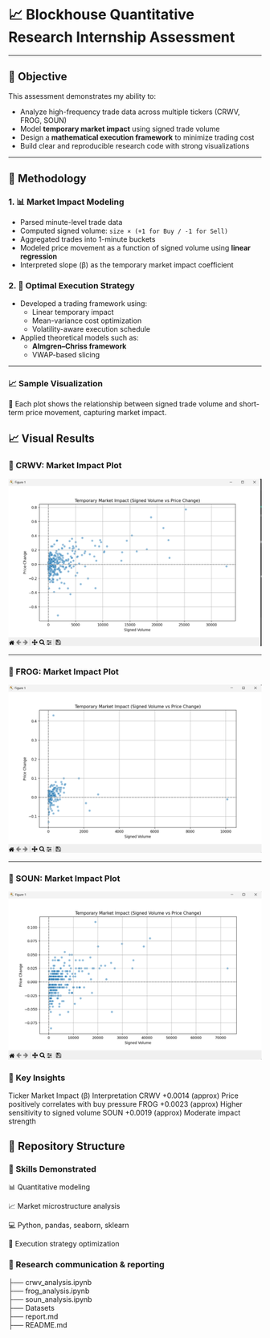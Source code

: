 # 📈 Blockhouse Quantitative Research Internship Assessment

---

## 🧠 Objective

This assessment demonstrates my ability to:
- Analyze high-frequency trade data across multiple tickers (CRWV, FROG, SOUN)
- Model **temporary market impact** using signed trade volume
- Design a **mathematical execution framework** to minimize trading cost
- Build clear and reproducible research code with strong visualizations

---

## 🔧 Methodology

### 1. 📊 Market Impact Modeling
- Parsed minute-level trade data
- Computed signed volume: `size × (+1 for Buy / -1 for Sell)`
- Aggregated trades into 1-minute buckets
- Modeled price movement as a function of signed volume using **linear regression**
- Interpreted slope (β) as the temporary market impact coefficient

### 2. 🧮 Optimal Execution Strategy
- Developed a trading framework using:
  - Linear temporary impact
  - Mean-variance cost optimization
  - Volatility-aware execution schedule
- Applied theoretical models such as:
  - **Almgren–Chriss framework**
  - VWAP-based slicing

---
### 📈 Sample Visualization
📍 Each plot shows the relationship between signed trade volume and short-term price movement, capturing market impact.

## 📈 Visual Results

### 🔹 CRWV: Market Impact Plot  
![CRWV Market Impact](https://github.com/amrita40/BlackHouse_Internship_Assessment/blob/main/crwv_result.png)

---

### 🔹 FROG: Market Impact Plot  
![FROG Market Impact](https://github.com/amrita40/BlackHouse_Internship_Assessment/blob/main/frog_result.png)

---

### 🔹 SOUN: Market Impact Plot  
![SOUN Market Impact](https://github.com/amrita40/BlackHouse_Internship_Assessment/blob/main/soun_result.png)


### 📌 Key Insights
Ticker	Market Impact (β)	Interpretation
CRWV	+0.0014 (approx)	Price positively correlates with buy pressure
FROG	+0.0023 (approx)	Higher sensitivity to signed volume
SOUN	+0.0019 (approx)	Moderate impact strength
## 📂 Repository Structure


### 🧠 Skills Demonstrated
📊 Quantitative modeling

📈 Market microstructure analysis

💻 Python, pandas, seaborn, sklearn

🧮 Execution strategy optimization

### 📄 Research communication & reporting


├── crwv_analysis.ipynb         
├── frog_analysis.ipynb        
├── soun_analysis.ipynb     
├── Datasets                   
├── report.md                   
├── README.md                   

